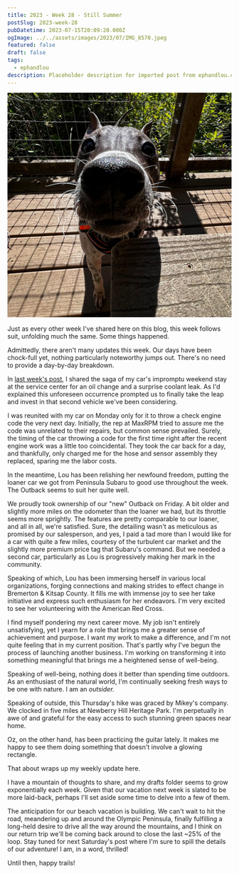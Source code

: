 ```yaml
---
title: 2023 - Week 28 - Still Summer
postSlug: 2023-week-28
pubDatetime: 2023-07-15T20:09:20.000Z
ogImage: ../../assets/images/2023/07/IMG_8570.jpeg
featured: false
draft: false
tags:
  - ephandlou
description: Placeholder description for imported post from ephandlou.com
---
```


![Featured Image](../../assets/images/2023/07/IMG_8570.jpeg)

Just as every other week I've shared here on this blog, this week follows suit, unfolding much the same. Some things happened.

Admittedly, there aren't many updates this week. Our days have been chock-full yet, nothing particularly noteworthy jumps out. There's no need to provide a day-by-day breakdown.

In [last week's post](/2023-week-27), I shared the saga of my car's impromptu weekend stay at the service center for an oil change and a surprise coolant leak. As I'd explained this unforeseen occurrence prompted us to finally take the leap and invest in that second vehicle we've been considering.

I was reunited with my car on Monday only for it to throw a check engine code the very next day. Initially, the rep at MaxRPM tried to assure me the code was unrelated to their repairs, but common sense prevailed. Surely, the timing of the car throwing a code for the first time right after the recent engine work was a little too coincidental. They took the car back for a day, and thankfully, only charged me for the hose and sensor assembly they replaced, sparing me the labor costs.

In the meantime, Lou has been relishing her newfound freedom, putting the loaner car we got from Peninsula Subaru to good use throughout the week. The Outback seems to suit her quite well.

We proudly took ownership of our "new" Outback on Friday. A bit older and slightly more miles on the odometer than the loaner we had, but its throttle seems more sprightly. The features are pretty comparable to our loaner, and all in all, we're satisfied. Sure, the detailing wasn't as meticulous as promised by our salesperson, and yes, I paid a tad more than I would like for a car with quite a few miles, courtesy of the turbulent car market and the slightly more premium price tag that Subaru's command. But we needed a second car, particularly as Lou is progressively making her mark in the community.

Speaking of which, Lou has been immersing herself in various local organizations, forging connections and making strides to effect change in Bremerton & Kitsap County. It fills me with immense joy to see her take initiative and express such enthusiasm for her endeavors. I'm very excited to see her volunteering with the American Red Cross.

I find myself pondering my next career move. My job isn't entirely unsatisfying, yet I yearn for a role that brings me a greater sense of achievement and purpose. I want my work to make a difference, and I'm not quite feeling that in my current position. That's partly why I've begun the process of launching another business. I'm working on transforming it into something meaningful that brings me a heightened sense of well-being.

Speaking of well-being, nothing does it better than spending time outdoors. As an enthusiast of the natural world, I'm continually seeking fresh ways to be one with nature. I am an _outsider._

Speaking of outside, this Thursday's hike was graced by Mikey's company. We clocked in five miles at Newberry Hill Heritage Park. I'm perpetually in awe of and grateful for the easy access to such stunning green spaces near home.

Oz, on the other hand, has been practicing the guitar lately. It makes me happy to see them doing something that doesn't involve a glowing rectangle.

That about wraps up my weekly update here.

I have a mountain of thoughts to share, and my drafts folder seems to grow exponentially each week. Given that our vacation next week is slated to be more laid-back, perhaps I'll set aside some time to delve into a few of them.

The anticipation for our beach vacation is building. We can't wait to hit the road, meandering up and around the Olympic Peninsula, finally fulfilling a long-held desire to drive all the way around the mountains, and I think on our return trip we'll be coming back around to close the last ~25% of the loop. Stay tuned for next Saturday's post where I'm sure to spill the details of our adventure! I am, in a word, thrilled!

Until then, happy trails!
